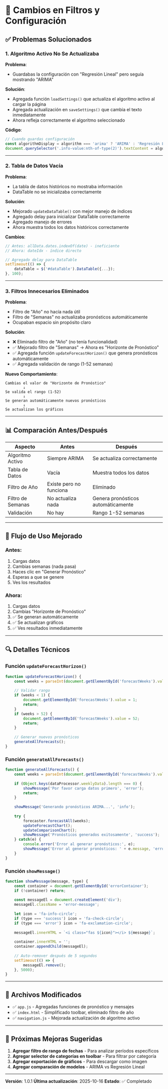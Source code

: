 # 🔧 Cambios en Filtros y Configuración

## ✅ Problemas Solucionados

### 1. **Algoritmo Activo No Se Actualizaba**

**Problema**: 
- Guardabas la configuración con "Regresión Lineal" pero seguía mostrando "ARIMA"

**Solución**:
- Agregada función `loadSettings()` que actualiza el algoritmo activo al cargar la página
- Agregada actualización en `saveSettings()` que cambia el texto inmediatamente
- Ahora refleja correctamente el algoritmo seleccionado

**Código**:
```javascript
// Cuando guardas configuración
const algorithmDisplay = algorithm === 'arima' ? 'ARIMA' : 'Regresión Lineal';
document.querySelector('.info-value:nth-of-type(2)').textContent = algorithmDisplay;
```

---

### 2. **Tabla de Datos Vacía**

**Problema**:
- La tabla de datos históricos no mostraba información
- DataTable no se inicializaba correctamente

**Solución**:
- Mejorado `updateDataTable()` con mejor manejo de índices
- Agregado delay para inicializar DataTable correctamente
- Agregado manejo de errores
- Ahora muestra todos los datos históricos correctamente

**Cambios**:
```javascript
// Antes: allData.dates.indexOf(date) - ineficiente
// Ahora: dateIdx - índice directo

// Agregado delay para DataTable
setTimeout(() => {
    dataTable = $('#dataTable').DataTable({...});
}, 100);
```

---

### 3. **Filtros Innecesarios Eliminados**

**Problema**:
- Filtro de "Año" no hacía nada útil
- Filtro de "Semanas" no actualizaba pronósticos automáticamente
- Ocupaban espacio sin propósito claro

**Solución**:
- ❌ Eliminado filtro de "Año" (no tenía funcionalidad)
- ✅ Mejorado filtro de "Semanas" → Ahora es "Horizonte de Pronóstico"
- ✅ Agregada función `updateForecastHorizon()` que genera pronósticos automáticamente
- ✅ Agregada validación de rango (1-52 semanas)

**Nuevo Comportamiento**:
```
Cambias el valor de "Horizonte de Pronóstico"
        ↓
Se valida el rango (1-52)
        ↓
Se generan automáticamente nuevos pronósticos
        ↓
Se actualizan los gráficos
```

---

## 📊 Comparación Antes/Después

| Aspecto | Antes | Después |
|---------|-------|---------|
| Algoritmo Activo | Siempre ARIMA | Se actualiza correctamente |
| Tabla de Datos | Vacía | Muestra todos los datos |
| Filtro de Año | Existe pero no funciona | Eliminado |
| Filtro de Semanas | No actualiza nada | Genera pronósticos automáticamente |
| Validación | No hay | Rango 1-52 semanas |

---

## 🎯 Flujo de Uso Mejorado

### Antes:
1. Cargas datos
2. Cambias semanas (nada pasa)
3. Haces clic en "Generar Pronóstico"
4. Esperas a que se genere
5. Ves los resultados

### Ahora:
1. Cargas datos
2. Cambias "Horizonte de Pronóstico"
3. ✅ Se generan automáticamente
4. ✅ Se actualizan gráficos
5. ✅ Ves resultados inmediatamente

---

## 🔍 Detalles Técnicos

### Función `updateForecastHorizon()`
```javascript
function updateForecastHorizon() {
    const weeks = parseInt(document.getElementById('forecastWeeks').value) || 14;
    
    // Validar rango
    if (weeks < 1) {
        document.getElementById('forecastWeeks').value = 1;
        return;
    }
    if (weeks > 52) {
        document.getElementById('forecastWeeks').value = 52;
        return;
    }
    
    // Generar nuevos pronósticos
    generateAllForecasts();
}
```

### Función `generateAllForecasts()`
```javascript
function generateAllForecasts() {
    const weeks = parseInt(document.getElementById('forecastWeeks').value) || 14;
    
    if (Object.keys(dataProcessor.weeklyData).length === 0) {
        showMessage('Por favor carga datos primero', 'error');
        return;
    }
    
    showMessage('Generando pronósticos ARIMA...', 'info');
    
    try {
        forecaster.forecastAll(weeks);
        updateForecastChart();
        updateComparisonChart();
        showMessage('Pronósticos generados exitosamente', 'success');
    } catch(e) {
        console.error('Error al generar pronósticos:', e);
        showMessage('Error al generar pronósticos: ' + e.message, 'error');
    }
}
```

### Función `showMessage()`
```javascript
function showMessage(message, type) {
    const container = document.getElementById('errorContainer');
    if (!container) return;
    
    const messageEl = document.createElement('div');
    messageEl.className = 'error-message';
    
    let icon = 'fa-info-circle';
    if (type === 'success') icon = 'fa-check-circle';
    if (type === 'error') icon = 'fa-exclamation-circle';
    
    messageEl.innerHTML = `<i class="fas ${icon}"></i> ${message}`;
    
    container.innerHTML = '';
    container.appendChild(messageEl);
    
    // Auto-remover después de 5 segundos
    setTimeout(() => {
        messageEl.remove();
    }, 5000);
}
```

---

## 📁 Archivos Modificados

- ✅ `app.js` - Agregadas funciones de pronóstico y mensajes
- ✅ `index.html` - Simplificado toolbar, eliminado filtro de año
- ✅ `navigation.js` - Mejorada actualización de algoritmo activo

---

## 🚀 Próximas Mejoras Sugeridas

1. **Agregar filtro de rango de fechas** - Para analizar períodos específicos
2. **Agregar selector de categorías en toolbar** - Para filtrar por categoría
3. **Agregar exportación de gráficos** - Para descargar como imagen
4. **Agregar comparación de modelos** - ARIMA vs Regresión Lineal

---

**Versión**: 1.0.1
**Última actualización**: 2025-10-16
**Estado**: ✅ Completado

